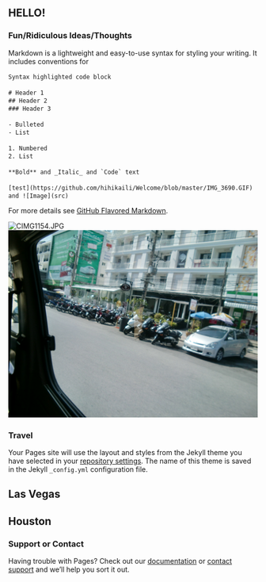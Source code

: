 ## HELLO!



### Fun/Ridiculous Ideas/Thoughts

Markdown is a lightweight and easy-to-use syntax for styling your writing. It includes conventions for

```
Syntax highlighted code block

# Header 1
## Header 2
### Header 3

- Bulleted
- List

1. Numbered
2. List

**Bold** and _Italic_ and `Code` text

[test](https://github.com/hihikaili/Welcome/blob/master/IMG_3690.GIF) and ![Image](src)
```

For more details see [GitHub Flavored Markdown](https://guides.github.com/features/mastering-markdown/).

![CIMG1154.JPG]('https://github.com/hihikaili/Welcome/blob/master/CIMG1154.JPG')
<img src="CIMG1154.JPG" width="800" />

### Travel

Your Pages site will use the layout and styles from the Jekyll theme you have selected in your [repository settings](https://github.com/hihikaili/Welcome/settings). The name of this theme is saved in the Jekyll `_config.yml` configuration file.

## Las Vegas

## Houston

### Support or Contact

Having trouble with Pages? Check out our [documentation](https://help.github.com/categories/github-pages-basics/) or [contact support](https://github.com/contact) and we’ll help you sort it out.
